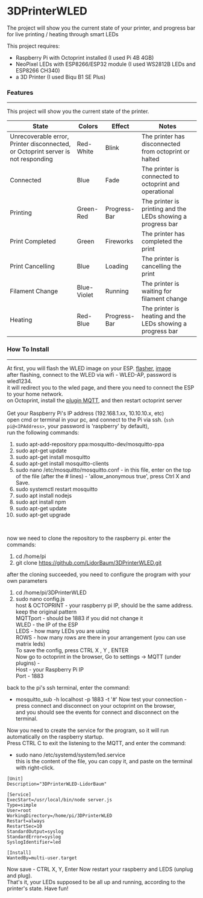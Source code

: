 # 3DPrinterWLED

The project will show you the current state of your printer, and progress bar for live printing / heating through smart LEDs

This project requires:

- Raspberry Pi with Octoprint installed (I used Pi 4B 4GB)
- NeoPixel LEDs with ESP8266/ESP32 module (I used WS2812B LEDs and ESP8266 CH340)
- a 3D Printer (I used Biqu B1 SE Plus)

### Features

---

This project will show you the current state of the printer.

| State                                     | Colors      | Effect       | Notes                                                       |
| ----------------------------------------- | ----------- | ------------ | ----------------------------------------------------------- |
| Unrecoverable error, Printer disconnected, or Octoprint server is not responding | Red-White   | Blink        | The printer has disconnected from octoprint or halted       |
| Connected                                 | Blue        | Fade         | The printer is connected to octoprint and operational       |
| Printing                                  | Green-Red   | Progress-Bar | The printer is printing and the LEDs showing a progress bar |
| Print Completed                           | Green       | Fireworks    | The printer has completed the print                         |
| Print Cancelling                          | Blue        | Loading      | The printer is cancelling the print                         |
| Filament Change                           | Blue-Violet | Running      | The printer is waiting for filament change                  |
| Heating                                   | Red-Blue    | Progress-Bar | The printer is heating and the LEDs showing a progress bar  |

### How To Install

---
At first, you will flash the WLED image on your ESP. [flasher](https://github.com/esphome/esphome-flasher/releases), [image](https://github.com/Aircoookie/WLED/releases) <br />
after flashing, connect to the WLED via wifi - WLED-AP, password is wled1234. <br />
it will redirect you to the wled page, and there you need to connect the ESP to your home network. <br />
on Octoprint, install the [plugin MQTT](https://plugins.octoprint.org/plugins/mqtt/), and then restart octoprint server <br />
<br />
Get your Raspberry Pi's IP address (192.168.1.xx, 10.10.10.x, etc) <br />
open cmd or terminal in your pc, and connect to the Pi via ssh. (`ssh pi@<IPAddress>`, your password is 'raspberry' by default), <br />
run the following commands: <br />

1. sudo apt-add-repository ppa:mosquitto-dev/mosquitto-ppa
2. sudo apt-get update
3. sudo apt-get install mosquitto
4. sudo apt-get install mosquitto-clients
5. sudo nano /etc/mosquitto/mosquitto.conf - in this file, enter on the top of the file (after the # lines) - 'allow_anonymous true', press Ctrl X and Save.
6. sudo systemctl restart mosquitto
7. sudo apt install nodejs
8. sudo apt install npm
9. sudo apt-get update
10. sudo apt-get upgrade
<br />

now we need to clone the repository to the raspberry pi. enter the commands: <br />
1. cd /home/pi
2. git clone https://github.com/LidorBaum/3DPrinterWLED.git

after the cloning succeeded, you need to configure the program with your own parameters <br />
1. cd /home/pi/3DPrinterWLED
2. sudo nano config.js <br />
host & OCTOPRINT - your raspberry pi IP, should be the same address. keep the original pattern <br />
MQTTport - should be 1883 if you did not change it <br />
WLED - the IP of the ESP <br />
LEDS - how many LEDs you are using <br />
ROWS - how many rows are there in your arrangement (you can use matrix leds) <br />
To save the config, press CTRL X , Y , ENTER <br />
Now go to octoprint in the browser, Go to settings -> MQTT (under plugins) - <br />
Host - your Raspberry Pi IP <br />
Port - 1883 <br />

back to the pi's ssh terminal, enter the command: <br />
* mosquitto_sub -h localhost -p 1883 -t '#'
Now test your connection - press connect and disconnect on your octoprint on the browser, <br />
and you should see the events for connect and disconnect on the terminal.

Now you need to create the service for the program, so it will run automatically on the raspberry startup. <br />
Press CTRL C to exit the listening to the MQTT, and enter the command: <br />
* sudo nano /etc/systemd/system/led.service <br />
this is the content of the file, you can copy it, and paste on the terminal with right-click.
```                        
[Unit]
Description="3DPrinterWLED-LidorBaum"

[Service]
ExecStart=/usr/local/bin/node server.js
Type=simple
User=root
WorkingDirectory=/home/pi/3DPrinterWLED
Restart=always
RestartSec=10
StandardOutput=syslog
StandardError=syslog
SyslogIdentifier=led

[Install]
WantedBy=multi-user.target
```
Now save - CTRL X, Y, Enter
Now restart your raspberry and LEDS (unplug and plug). <br />
That's it, your LEDs supposed to be all up and running, according to the printer's state.
Have fun!

